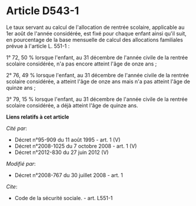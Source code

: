 # Article D543-1

Le taux servant au calcul de l'allocation de rentrée scolaire, applicable au 1er août de l'année considérée, est fixé pour
chaque enfant ainsi qu'il suit, en pourcentage de la base mensuelle de calcul des allocations familiales prévue à l'article
L. 551-1 : 

1° 72, 50 % lorsque l'enfant, au 31 décembre de l'année civile de la rentrée scolaire considérée, n'a pas encore atteint
l'âge de onze ans ; 

2° 76, 49 % lorsque l'enfant, au 31 décembre de l'année civile de la rentrée scolaire considérée, a atteint l'âge de onze ans
mais n'a pas atteint l'âge de quinze ans ; 

3° 79, 15 % lorsque l'enfant, au 31 décembre de l'année civile de la rentrée scolaire considérée, a déjà atteint l'âge de
quinze ans.

**Liens relatifs à cet article**

_Cité par_:

  - Décret n°95-909 du 11 août 1995 - art. 1 (V)
  - Décret n°2008-1025 du 7 octobre 2008 - art. 1 (V)
  - Décret n°2012-830 du 27 juin 2012 (V)

_Modifié par_:

  - Décret n°2008-767 du 30 juillet 2008 - art. 1

_Cite_:

  - Code de la sécurité sociale. - art. L551-1
